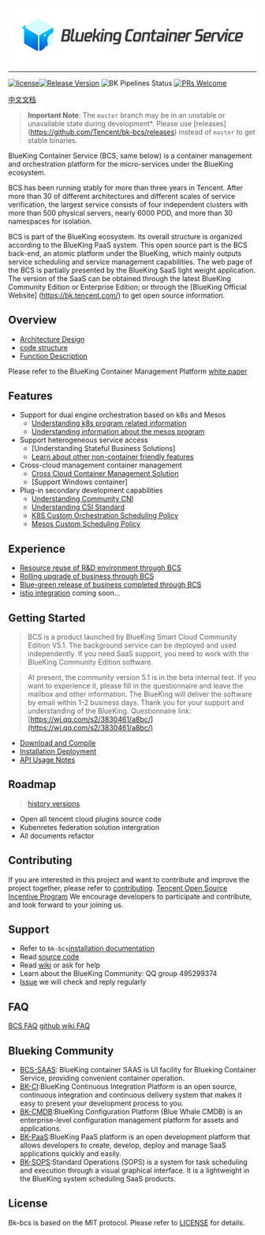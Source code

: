![BCS.png](./docs/logo/logo_en.png)

---
[![license](https://img.shields.io/badge/license-mit-brightgreen.svg?style=flat)](https://github.com/Tencent/bk-bcs/blob/master/LICENSE)[![Release Version](https://img.shields.io/badge/release-1.18.8-brightgreen.svg)](https://github.com/Tencent/bk-bcs/releases) ![BK Pipelines Status](https://api.bkdevops.qq.com/process/api/external/pipelines/projects/bcs/p-c03c759b697f494ab14e01018eccb052/badge?X-DEVOPS-PROJECT-ID=bcs) [![PRs Welcome](https://img.shields.io/badge/PRs-welcome-brightgreen.svg)](https://github.com/Tencent/bk-bcs/pulls)

[中文文档](./readme.md)

> **Important Note**: The `master` branch may be in an unstable or unavailable state during development*.
> Please use [releases] (https://github.com/Tencent/bk-bcs/releases) instead of `master` to get stable binaries.

BlueKing Container Service (BCS, same below) is a container management and orchestration platform for the micro-services under the BlueKing ecosystem.

BCS has been running stably for more than three years in Tencent. After more than 30 of different architectures and different scales of service verification, the largest service consists of four independent clusters with more than 500 physical servers, nearly 6000 POD, and more than 30 namespaces for isolation.

BCS is part of the BlueKing ecosystem. Its overall structure is organized according to the BlueKIng PaaS system. This open source part is the BCS back-end, an atomic platform under the BlueKing, which mainly outputs service scheduling and service management capabilities. The web page of the BCS is partially presented by the BlueKing SaaS light weight application. The version of the SaaS can be obtained through the latest BlueKing Community Edition or Enterprise Edition; or through the [BlueKing Official Website] (https://bk.tencent.com/) to get open source information.

## Overview

* [Architecture Design](./docs/overview/architecture.md)
* [code structure](./docs/overview/code_directory.md)
* [Function Description](./docs/overview/function.md)

Please refer to the BlueKing Container Management Platform [white paper](https://docs.bk.tencent.com/bcs/)

## Features

* Support for dual engine orchestration based on k8s and Mesos
  * [Understanding k8s program related information](https://kubernetes.io/zh/)
  * [Understanding information about the mesos program](./docs/features/mesos/基于mesos的容器编排.md)
* Support heterogeneous service access
  * [Understanding Stateful Business Solutions]
  * [Learn about other non-container friendly features](./docs/features/mesos/基于mesos的服务编排.md)
* Cross-cloud management container management
  * [Cross Cloud Container Management Solution](./docs/features/solutions/BCS跨云容器管理方案.md)
  * [Support Windows container]
* Plug-in secondary development capabilities
  * [Understanding Community CNI](https://github.com/containernetworking/cni)
  * [Understanding CSI Standard](https://github.com/container-storage-interface/spec/blob/master/spec.md)
  * [K8S Custom Orchestration Scheduling Policy](./docs/features/solutions/k8s-custom-scheduler.md)
  * [Mesos Custom Scheduling Policy](./docs/features/mesos/自定义编排调度策略.md)

## Experience

* [Resource reuse of R&D environment through BCS](./docs/features/practices/通过BCS解决研发环境的资源问题.md)
* [Rolling upgrade of business through BCS](./docs/features/practices/rolling-update-howto.md)
* [Blue-green release of business completed through BCS](./docs/features/practices/blue-green-deployment.md)
* [istio integration](./docs/features/practices/istio.md) coming soon...

## Getting Started

> BCS is a product launched by BlueKing Smart Cloud Community Edition V5.1. The background service can be deployed and used independently. If you need SaaS support, you need to work with the BlueKing Community Edition software.

> At present, the community version 5.1 is in the beta internal test. If you want to experience it, please fill in the questionnaire and leave the mailbox and other information. The BlueKing will deliver the software by email within 1-2 business days. Thank you for your support and understanding of the BlueKing.
> Questionnaire link: [https://wj.qq.com/s2/3830461/a8bc/](https://wj.qq.com/s2/3830461/a8bc/)

* [Download and Compile](docs/install/source_compile.md)
* [Installation Deployment](docs/install/deploy-guide.md)
* [API Usage Notes](./docs/apidoc/api.md)

## Roadmap

> [history versions](./docs/version/README.md)

* Open all tencent cloud plugins source code
* Kubenretes federation solution intergration
* All documents refactor 

## Contributing

If you are interested in this project and want to contribute and improve the project together, please refer to [contributing](./CONTRIBUTING.md).
[Tencent Open Source Incentive Program](https://opensource.tencent.com/contribution) We encourage developers to participate and contribute, and look forward to your joining us.

## Support

* Refer to `bk-bcs`[installation documentation](docs/install/deploy-guide.md)
* Read [source code](https://github.com/Tencent/bk-bcs)
* Read [wiki](https://github.com/Tencent/bk-bcs/wiki) or ask for help
* Learn about the BlueKing Community: QQ group 495299374
* [Issue](https://github.com/Tencent/bk-bcs/issues) we will check and reply regularly

## FAQ

[BCS FAQ](https://docs.bk.tencent.com/bcs/Container/FAQ/faq.html)
[github wiki FAQ](https://github.com/Tencent/bk-bcs/wiki/FAQ)

## Blueking Community

* [BCS-SAAS](https://github.com/Tencent/bk-bcs-saas): BlueKing container SAAS is UI facility for Blueking Container Service, providing convenient container operation.
* [BK-CI](https://github.com/Tencent/bk-ci):BlueKing Continuous Integration Platform is an open source, continuous integration and continuous delivery system that makes it easy to present your development process to you.
* [BK-CMDB](https://github.com/Tencent/bk-cmdb):BlueKing Configuration Platform (Blue Whale CMDB) is an enterprise-level configuration management platform for assets and applications.
* [BK-PaaS](https://github.com/Tencent/bk-PaaS):BlueKing PaaS platform is an open development platform that allows developers to create, develop, deploy and manage SaaS applications quickly and easily.
* [BK-SOPS](https://github.com/Tencent/bk-sops):Standard Operations (SOPS) is a system for task scheduling and execution through a visual graphical interface. It is a lightweight in the BlueKing system scheduling SaaS products.

## License

Bk-bcs is based on the MIT protocol. Please refer to [LICENSE](./LICENSE.txt) for details.

